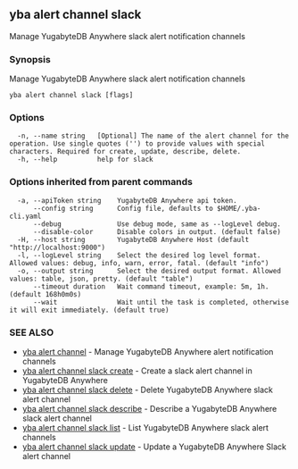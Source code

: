## yba alert channel slack

Manage YugabyteDB Anywhere slack alert notification channels

### Synopsis

Manage YugabyteDB Anywhere slack alert notification channels 

```
yba alert channel slack [flags]
```

### Options

```
  -n, --name string   [Optional] The name of the alert channel for the operation. Use single quotes ('') to provide values with special characters. Required for create, update, describe, delete.
  -h, --help          help for slack
```

### Options inherited from parent commands

```
  -a, --apiToken string    YugabyteDB Anywhere api token.
      --config string      Config file, defaults to $HOME/.yba-cli.yaml
      --debug              Use debug mode, same as --logLevel debug.
      --disable-color      Disable colors in output. (default false)
  -H, --host string        YugabyteDB Anywhere Host (default "http://localhost:9000")
  -l, --logLevel string    Select the desired log level format. Allowed values: debug, info, warn, error, fatal. (default "info")
  -o, --output string      Select the desired output format. Allowed values: table, json, pretty. (default "table")
      --timeout duration   Wait command timeout, example: 5m, 1h. (default 168h0m0s)
      --wait               Wait until the task is completed, otherwise it will exit immediately. (default true)
```

### SEE ALSO

* [yba alert channel](yba_alert_channel.md)	 - Manage YugabyteDB Anywhere alert notification channels
* [yba alert channel slack create](yba_alert_channel_slack_create.md)	 - Create a slack alert channel in YugabyteDB Anywhere
* [yba alert channel slack delete](yba_alert_channel_slack_delete.md)	 - Delete YugabyteDB Anywhere slack alert channel
* [yba alert channel slack describe](yba_alert_channel_slack_describe.md)	 - Describe a YugabyteDB Anywhere slack alert channel
* [yba alert channel slack list](yba_alert_channel_slack_list.md)	 - List YugabyteDB Anywhere slack alert channels
* [yba alert channel slack update](yba_alert_channel_slack_update.md)	 - Update a YugabyteDB Anywhere Slack alert channel

